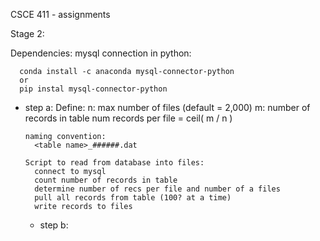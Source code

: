 CSCE 411 - assignments

Stage 2:

  Dependencies:
     mysql connection in python:

      conda install -c anaconda mysql-connector-python
      or
      pip instal mysql-connector-python

  * step a:
      Define:
        n: max number of files (default = 2,000)
        m: number of records in table
        num records per file = ceil( m / n )

        naming convention:
          <table name>_######.dat

        Script to read from database into files:
          connect to mysql
          count number of records in table
          determine number of recs per file and number of a files
          pull all records from table (100? at a time)
          write records to files


      * step b:
